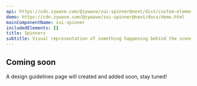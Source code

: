 ```yaml
---
api: https://cdn.zywave.com/@zywave/zui-spinner@next/dist/custom-elements.json
demo: https://cdn.zywave.com/@zywave/zui-spinner@next/docs/demo.html
mainComponentName: zui-spinner
includedElements: []
title: Spinners
subtitle: Visual representation of something happening behind the scenes when loading, uploading, or downloading.
---
```


## Coming soon

A design guidelines page will created and added soon, stay tuned!
